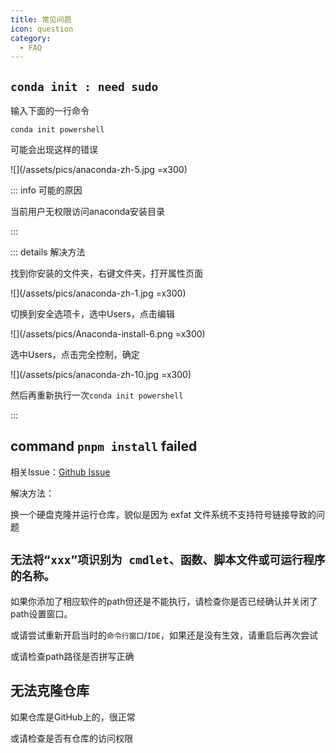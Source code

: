 ```yaml
---
title: 常见问题
icon: question
category:
  - FAQ
---
```


## `conda init : need sudo`

输入下面的一行命令

```commandline
conda init powershell
```

可能会出现这样的错误

![](/assets/pics/anaconda-zh-5.jpg =x300)

::: info 可能的原因

当前用户无权限访问anaconda安装目录

:::

::: details 解决方法

找到你安装的文件夹，右键文件夹，打开属性页面

![](/assets/pics/anaconda-zh-1.jpg =x300)

切换到安全选项卡，选中Users，点击编辑

![](/assets/pics/Anaconda-install-6.png =x300)

选中Users，点击完全控制，确定

![](/assets/pics/anaconda-zh-10.jpg =x300)

然后再重新执行一次`conda init powershell`

:::

## command `pnpm install` failed

相关Issue：[Github Issue](https://github.com/npm/cli/issues/1201)

解决方法：

换一个硬盘克隆并运行仓库，貌似是因为 exfat 文件系统不支持符号链接导致的问题

## `无法将“xxx”项识别为 cmdlet、函数、脚本文件或可运行程序的名称。`

如果你添加了相应软件的path但还是不能执行，请检查你是否已经确认并关闭了path设置窗口。

或请尝试重新开启当时的`命令行窗口`/`IDE`，如果还是没有生效，请重启后再次尝试

或请检查path路径是否拼写正确

## 无法克隆仓库

如果仓库是GitHub上的，很正常

或请检查是否有仓库的访问权限
